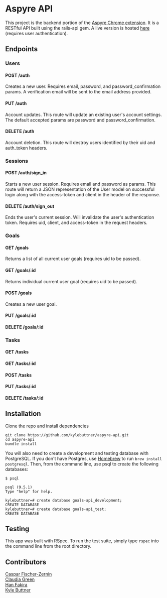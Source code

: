 # Aspyre API
This project is the backend portion of the [Aspyre Chrome extension](https://github.com/kylebuttner/aspyre). It is a RESTful API built using the rails-api gem. A live version is hosted [ here](http://goalbuster-api.herokuapp.com/) (requires user authentication).

## Endpoints
### Users
#### POST /auth
Creates a new user. Requires email, password, and password_confirmation params. A verification email will be sent to the email address provided.
#### PUT /auth
Account updates. This route will update an existing user's account settings. The default accepted params are password and password_confirmation.
#### DELETE /auth
Account deletion. This route will destroy users identified by their uid and auth_token headers.
### Sessions
#### POST /auth/sign_in
Starts a new user session. Requires email and password as params. This route will return a JSON representation of the User model on successful login along with the access-token and client in the header of the response.
#### DELETE /auth/sign_out
Ends the user's current session. Will invalidate the user's authentication token. Requires uid, client, and access-token in the request headers.
### Goals
#### GET /goals
Returns a list of all current user goals (requires uid to be passed).
#### GET /goals/:id
Returns individual current user goal (requires uid to be passed).
#### POST /goals
Creates a new user goal.
#### PUT /goals/:id
#### DELETE /goals/:id
### Tasks
#### GET /tasks
#### GET /tasks/:id
#### POST /tasks
#### PUT /tasks/:id
#### DELETE /tasks/:id

## Installation

Clone the repo and install dependencies
```
git clone https://github.com/kylebuttner/aspyre-api.git
cd aspyre-api
bundle install
```

You will also need to create a development and testing database with PostgreSQL. If you don't have Postgres, use [Homebrew](http://brew.sh/) to run `brew install postgresql`. Then, from the command line, use psql to create the following databases:
```
$ psql

psql (9.5.1)
Type "help" for help.

kylebuttner=# create database goals-api_development;
CREATE DATABASE
kylebuttner=# create database goals-api_test;
CREATE DATABASE
```

## Testing
This app was built with RSpec. To run the test suite, simply type `rspec` into the command line from the root directory.

## Contributors
[Caspar Fischer-Zernin](https://github.com/ccfz)<br>
[Claudia Green](https://github.com/claudiagreen)<br>
[Han Fakira](https://github.com/hanfak)<br>
[Kyle Buttner](https://github.com/kylebuttner)

